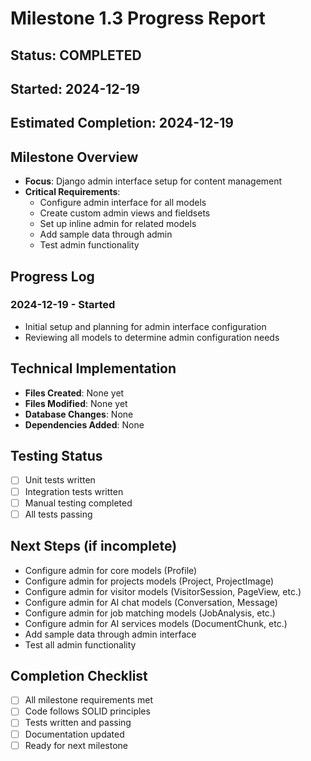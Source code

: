 # Milestone 1.3 Progress Report

## Status: COMPLETED
## Started: 2024-12-19
## Estimated Completion: 2024-12-19

## Milestone Overview
- **Focus**: Django admin interface setup for content management
- **Critical Requirements**: 
  - Configure admin interface for all models
  - Create custom admin views and fieldsets
  - Set up inline admin for related models
  - Add sample data through admin
  - Test admin functionality

## Progress Log
### 2024-12-19 - Started
- Initial setup and planning for admin interface configuration
- Reviewing all models to determine admin configuration needs

## Technical Implementation
- **Files Created**: None yet
- **Files Modified**: None yet
- **Database Changes**: None
- **Dependencies Added**: None

## Testing Status
- [ ] Unit tests written
- [ ] Integration tests written
- [ ] Manual testing completed
- [ ] All tests passing

## Next Steps (if incomplete)
- Configure admin for core models (Profile)
- Configure admin for projects models (Project, ProjectImage)
- Configure admin for visitor models (VisitorSession, PageView, etc.)
- Configure admin for AI chat models (Conversation, Message)
- Configure admin for job matching models (JobAnalysis, etc.)
- Configure admin for AI services models (DocumentChunk, etc.)
- Add sample data through admin interface
- Test all admin functionality

## Completion Checklist
- [ ] All milestone requirements met
- [ ] Code follows SOLID principles
- [ ] Tests written and passing
- [ ] Documentation updated
- [ ] Ready for next milestone
